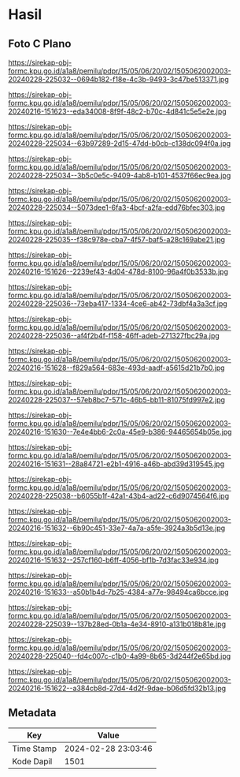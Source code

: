 # Hasil

## Foto C Plano

https://sirekap-obj-formc.kpu.go.id/a1a8/pemilu/pdpr/15/05/06/20/02/1505062002003-20240228-225032--0694b182-f18e-4c3b-9493-3c47be513371.jpg

https://sirekap-obj-formc.kpu.go.id/a1a8/pemilu/pdpr/15/05/06/20/02/1505062002003-20240216-151623--eda34008-8f9f-48c2-b70c-4d841c5e5e2e.jpg

https://sirekap-obj-formc.kpu.go.id/a1a8/pemilu/pdpr/15/05/06/20/02/1505062002003-20240228-225034--63b97289-2d15-47dd-b0cb-c138dc094f0a.jpg

https://sirekap-obj-formc.kpu.go.id/a1a8/pemilu/pdpr/15/05/06/20/02/1505062002003-20240228-225034--3b5c0e5c-9409-4ab8-b101-4537f66ec9ea.jpg

https://sirekap-obj-formc.kpu.go.id/a1a8/pemilu/pdpr/15/05/06/20/02/1505062002003-20240228-225034--5073dee1-6fa3-4bcf-a2fa-edd76bfec303.jpg

https://sirekap-obj-formc.kpu.go.id/a1a8/pemilu/pdpr/15/05/06/20/02/1505062002003-20240228-225035--f38c978e-cba7-4f57-baf5-a28c169abe21.jpg

https://sirekap-obj-formc.kpu.go.id/a1a8/pemilu/pdpr/15/05/06/20/02/1505062002003-20240216-151626--2239ef43-4d04-478d-8100-96a4f0b3533b.jpg

https://sirekap-obj-formc.kpu.go.id/a1a8/pemilu/pdpr/15/05/06/20/02/1505062002003-20240228-225036--73eba417-1334-4ce6-ab42-73dbf4a3a3cf.jpg

https://sirekap-obj-formc.kpu.go.id/a1a8/pemilu/pdpr/15/05/06/20/02/1505062002003-20240228-225036--af4f2b4f-f158-46ff-adeb-271327fbc29a.jpg

https://sirekap-obj-formc.kpu.go.id/a1a8/pemilu/pdpr/15/05/06/20/02/1505062002003-20240216-151628--f829a564-683e-493d-aadf-a5615d21b7b0.jpg

https://sirekap-obj-formc.kpu.go.id/a1a8/pemilu/pdpr/15/05/06/20/02/1505062002003-20240228-225037--57eb8bc7-571c-46b5-bb11-81075fd997e2.jpg

https://sirekap-obj-formc.kpu.go.id/a1a8/pemilu/pdpr/15/05/06/20/02/1505062002003-20240216-151630--7e4e4bb6-2c0a-45e9-b386-94465654b05e.jpg

https://sirekap-obj-formc.kpu.go.id/a1a8/pemilu/pdpr/15/05/06/20/02/1505062002003-20240216-151631--28a84721-e2b1-4916-a46b-abd39d319545.jpg

https://sirekap-obj-formc.kpu.go.id/a1a8/pemilu/pdpr/15/05/06/20/02/1505062002003-20240228-225038--b6055b1f-42a1-43b4-ad22-c6d9074564f6.jpg

https://sirekap-obj-formc.kpu.go.id/a1a8/pemilu/pdpr/15/05/06/20/02/1505062002003-20240216-151632--6b90c451-33e7-4a7a-a5fe-3924a3b5d13e.jpg

https://sirekap-obj-formc.kpu.go.id/a1a8/pemilu/pdpr/15/05/06/20/02/1505062002003-20240216-151632--257cf160-b6ff-4056-bf1b-7d3fac33e934.jpg

https://sirekap-obj-formc.kpu.go.id/a1a8/pemilu/pdpr/15/05/06/20/02/1505062002003-20240216-151633--a50b1b4d-7b25-4384-a77e-98494ca6bcce.jpg

https://sirekap-obj-formc.kpu.go.id/a1a8/pemilu/pdpr/15/05/06/20/02/1505062002003-20240228-225039--137b28ed-0b1a-4e34-8910-a131b018b81e.jpg

https://sirekap-obj-formc.kpu.go.id/a1a8/pemilu/pdpr/15/05/06/20/02/1505062002003-20240228-225040--fd4c007c-c1b0-4a99-8b65-3d244f2e65bd.jpg

https://sirekap-obj-formc.kpu.go.id/a1a8/pemilu/pdpr/15/05/06/20/02/1505062002003-20240216-151622--a384cb8d-27d4-4d2f-9dae-b06d5fd32b13.jpg


## Metadata

| Key        | Value               |
| ---------- | ------------------- |
| Time Stamp | 2024-02-28 23:03:46 |
| Kode Dapil | 1501                |



